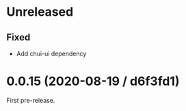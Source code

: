 # Unreleased

## Fixed

- Add chui-ui dependency

# 0.0.15 (2020-08-19 / d6f3fd1)

First pre-release.
